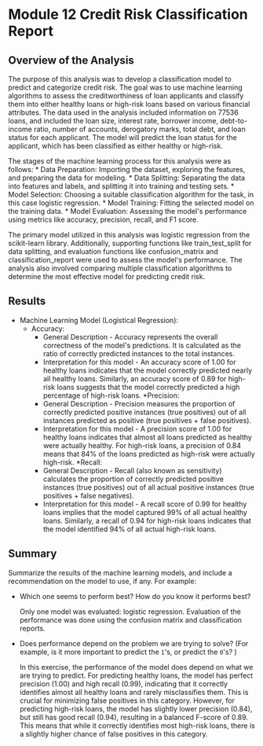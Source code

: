 # Module 12 Credit Risk Classification Report

## Overview of the Analysis

The purpose of this analysis was to develop a classification model to predict and categorize credit risk. The goal was to use machine learning algorithms to assess the creditworthiness of loan applicants and classify them into either healthy loans or high-risk loans based on various financial attributes. The data used in the analysis included information on 77536 loans, and included the loan size, interest rate, borrower income, debt-to-income ratio, number of accounts, derogatory marks, total debt, and loan status for each applicant. The model will predict the loan status for the applicant, which has been classified as either healthy or high-risk.

The stages of the machine learning process for this analysis were as follows:
    * Data Preparation: Importing the dataset, exploring the features, and preparing the data for modeling.
    * Data Splitting: Separating the data into features and labels, and splitting it into training and testing sets.
    * Model Selection: Choosing a suitable classification algorithm for the task, in this case logistic regression.
    * Model Training: Fitting the selected model on the training data.
    * Model Evaluation: Assessing the model's performance using metrics like accuracy, precision, recall, and F1 score.
 
The primary model utilized in this analysis was logistic regression from the scikit-learn library. Additionally, supporting functions like train_test_split for data splitting, and evaluation functions like confusion_matrix and classification_report were used to assess the model's performance. The analysis also involved comparing multiple classification algorithms to determine the most effective model for predicting credit risk.

## Results

* Machine Learning Model (Logistical Regression):
    * Accuracy:
        * General Description - Accuracy represents the overall correctness of the model's predictions. It is calculated as the ratio of correctly predicted instances to the total instances.
        * Interpretation for this model - An accuracy score of 1.00 for healthy loans indicates that the model correctly predicted nearly all healthy loans. Similarly, an accuracy score of 0.89 for high-risk loans suggests that the model correctly predicted a high percentage of high-risk loans.
    *Precision:
        * General Description - Precision measures the proportion of correctly predicted positive instances (true positives) out of all instances predicted as positive (true positives + false positives).
        * Interpretation for this model - A precision score of 1.00 for healthy loans indicates that almost all loans predicted as healthy were actually healthy. For high-risk loans, a precision of 0.84 means that 84% of the loans predicted as high-risk were actually high-risk.
    *Recall:
        * General Description - Recall (also known as sensitivity) calculates the proportion of correctly predicted positive instances (true positives) out of all actual positive instances (true positives + false negatives).
        * Interpretation for this model - A recall score of 0.99 for healthy loans implies that the model captured 99% of all actual healthy loans. Similarly, a recall of 0.94 for high-risk loans indicates that the model identified 94% of all actual high-risk loans.

## Summary

Summarize the results of the machine learning models, and include a recommendation on the model to use, if any. For example:

* Which one seems to perform best? How do you know it performs best?

    Only one model was evaluated: logistic regression. Evaluation of the performance was done using the confusion matrix and classification reports.

* Does performance depend on the problem we are trying to solve? (For example, is it more important to predict the `1`'s, or predict the `0`'s? )

    In this exercise, the performance of the model does depend on what we are trying to predict. For predicting healthy loans, the model has perfect precision (1.00) and high recall (0.99), indicating that it correctly identifies almost all healthy loans and rarely misclassifies them. This is crucial for minimizing false positives in this category. However, for predicting high-risk loans, the model has slightly lower precision (0.84), but still has good recall (0.94), resulting in a balanced F-score of 0.89. This means that while it correctly identifies most high-risk loans, there is a slightly higher chance of false positives in this category.

